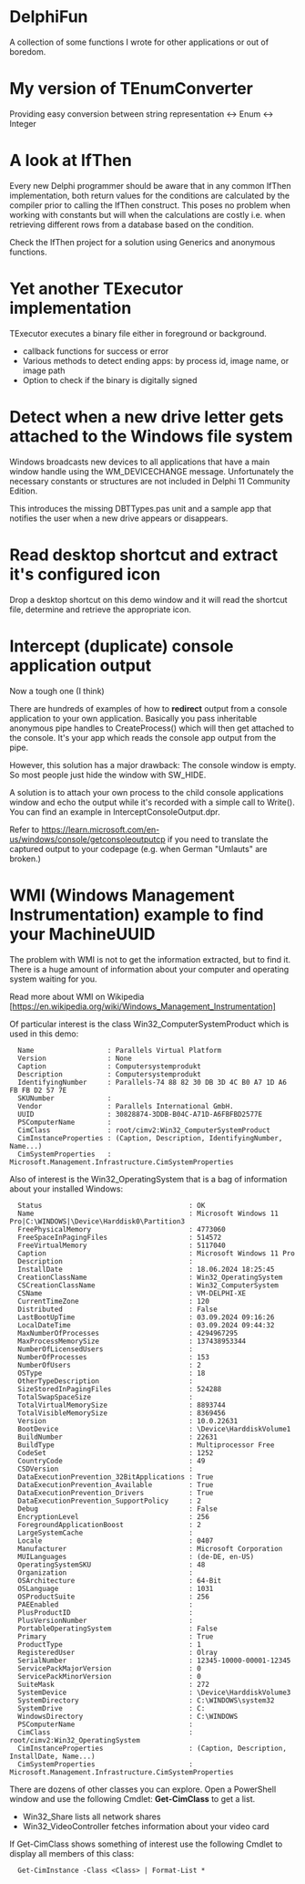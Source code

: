 # DelphiFun

A collection of some functions I wrote for other applications or out of boredom.

# My version of TEnumConverter

Providing easy conversion between string representation <-> Enum <-> Integer 

# A look at IfThen

Every new Delphi programmer should be aware that in any common IfThen implementation, both return values for the conditions are
calculated by the compiler prior to calling the IfThen construct. This poses no problem when working with constants but will
when the calculations are costly i.e. when retrieving different rows from a database based on the condition.

Check the IfThen project for a solution using Generics and anonymous functions.

# Yet another TExecutor implementation

TExecutor executes a binary file either in foreground or background.

* callback functions for success or error
* Various methods to detect ending apps: by process id, image name, or image path
* Option to check if the binary is digitally signed

# Detect when a new drive letter gets attached to the Windows file system

Windows broadcasts new devices to all applications that have a main window handle using the WM_DEVICECHANGE message.
Unfortunately the necessary constants or structures are not included in Delphi 11 Community Edition.

This introduces the missing DBTTypes.pas unit and a sample app that notifies the user when a new drive appears or disappears.

# Read desktop shortcut and extract it's configured icon

Drop a desktop shortcut on this demo window and it will read the shortcut file, determine and retrieve the
appropriate icon.

# Intercept (duplicate) console application output

Now a tough one (I think)

There are hundreds of examples of how to **redirect** output from a console application to your own application. Basically you pass 
inheritable anonymous pipe handles to CreateProcess() which will then get attached to the console. It's your app which reads the
console app output from the pipe.

However, this solution has a major drawback: The console window is empty. So most people just hide the window with SW_HIDE.

A solution is to attach your own process to the child console applications window and echo the output while it's recorded with a
simple call to Write(). You can find an example in InterceptConsoleOutput.dpr.

Refer to https://learn.microsoft.com/en-us/windows/console/getconsoleoutputcp if you need to translate the captured output to your
codepage (e.g. when German "Umlauts" are broken.)

# WMI (Windows Management Instrumentation) example to find your MachineUUID

The problem with WMI is not to get the information extracted, but to find it. There is a huge amount of information about
your computer and operating system waiting for you.

Read more about WMI on Wikipedia [https://en.wikipedia.org/wiki/Windows_Management_Instrumentation]

Of particular interest is the class Win32_ComputerSystemProduct which is used in this demo:

```
  Name                  : Parallels Virtual Platform
  Version               : None
  Caption               : Computersystemprodukt
  Description           : Computersystemprodukt
  IdentifyingNumber     : Parallels-74 88 82 30 DB 3D 4C B0 A7 1D A6 FB FB D2 57 7E
  SKUNumber             :
  Vendor                : Parallels International GmbH.
  UUID                  : 30828874-3DDB-B04C-A71D-A6FBFBD2577E
  PSComputerName        :
  CimClass              : root/cimv2:Win32_ComputerSystemProduct
  CimInstanceProperties : (Caption, Description, IdentifyingNumber, Name...)
  CimSystemProperties   : Microsoft.Management.Infrastructure.CimSystemProperties
```
Also of interest is the Win32_OperatingSystem that is a bag of information about your installed Windows:
```
  Status                                    : OK
  Name                                      : Microsoft Windows 11 Pro|C:\WINDOWS|\Device\Harddisk0\Partition3
  FreePhysicalMemory                        : 4773060
  FreeSpaceInPagingFiles                    : 514572
  FreeVirtualMemory                         : 5117040
  Caption                                   : Microsoft Windows 11 Pro
  Description                               :
  InstallDate                               : 18.06.2024 18:25:45
  CreationClassName                         : Win32_OperatingSystem
  CSCreationClassName                       : Win32_ComputerSystem
  CSName                                    : VM-DELPHI-XE
  CurrentTimeZone                           : 120
  Distributed                               : False
  LastBootUpTime                            : 03.09.2024 09:16:26
  LocalDateTime                             : 03.09.2024 09:44:32
  MaxNumberOfProcesses                      : 4294967295
  MaxProcessMemorySize                      : 137438953344
  NumberOfLicensedUsers                     :
  NumberOfProcesses                         : 153
  NumberOfUsers                             : 2
  OSType                                    : 18
  OtherTypeDescription                      :
  SizeStoredInPagingFiles                   : 524288
  TotalSwapSpaceSize                        :
  TotalVirtualMemorySize                    : 8893744
  TotalVisibleMemorySize                    : 8369456
  Version                                   : 10.0.22631
  BootDevice                                : \Device\HarddiskVolume1
  BuildNumber                               : 22631
  BuildType                                 : Multiprocessor Free
  CodeSet                                   : 1252
  CountryCode                               : 49
  CSDVersion                                :
  DataExecutionPrevention_32BitApplications : True
  DataExecutionPrevention_Available         : True
  DataExecutionPrevention_Drivers           : True
  DataExecutionPrevention_SupportPolicy     : 2
  Debug                                     : False
  EncryptionLevel                           : 256
  ForegroundApplicationBoost                : 2
  LargeSystemCache                          :
  Locale                                    : 0407
  Manufacturer                              : Microsoft Corporation
  MUILanguages                              : (de-DE, en-US)
  OperatingSystemSKU                        : 48
  Organization                              :
  OSArchitecture                            : 64-Bit
  OSLanguage                                : 1031
  OSProductSuite                            : 256
  PAEEnabled                                :
  PlusProductID                             :
  PlusVersionNumber                         :
  PortableOperatingSystem                   : False
  Primary                                   : True
  ProductType                               : 1
  RegisteredUser                            : Olray
  SerialNumber                              : 12345-10000-00001-12345
  ServicePackMajorVersion                   : 0
  ServicePackMinorVersion                   : 0
  SuiteMask                                 : 272
  SystemDevice                              : \Device\HarddiskVolume3
  SystemDirectory                           : C:\WINDOWS\system32
  SystemDrive                               : C:
  WindowsDirectory                          : C:\WINDOWS
  PSComputerName                            :
  CimClass                                  : root/cimv2:Win32_OperatingSystem
  CimInstanceProperties                     : (Caption, Description, InstallDate, Name...)
  CimSystemProperties                       : Microsoft.Management.Infrastructure.CimSystemProperties
```
There are dozens of other classes you can explore. Open a PowerShell window and use the following Cmdlet: **Get-CimClass** to get a list.

*  Win32_Share lists all network shares
*  Win32_VideoController fetches information about your video card

If Get-CimClass shows something of interest use the following Cmdlet to display all members of this class:

```
  Get-CimInstance -Class <Class> | Format-List *
```